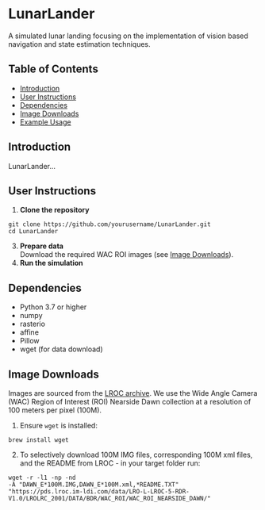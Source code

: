 # LunarLander

A simulated lunar landing focusing on the implementation of vision based navigation and state estimation techniques.

## Table of Contents
- [Introduction](#introduction)
- [User Instructions](#user-instructions)
- [Dependencies](#dependencies)
- [Image Downloads](#image-downloads)
- [Example Usage](#example-usage)

## Introduction
LunarLander...

## User Instructions
1. **Clone the repository**
```shell
git clone https://github.com/yourusername/LunarLander.git
cd LunarLander
```
3. **Prepare data**  
Download the required WAC ROI images (see [Image Downloads](#image-downloads)).
4. **Run the simulation**  

## Dependencies
- Python 3.7 or higher  
- numpy  
- rasterio  
- affine  
- Pillow  
- wget (for data download)

## Image Downloads
Images are sourced from the [LROC archive](https://lroc.im-ldi.com/data/). We use the Wide Angle Camera (WAC) Region of Interest (ROI) Nearside Dawn collection at a resolution of 100 meters per pixel (100M).

1. Ensure `wget` is installed:  
```shell
brew install wget
```
2. To selectively download 100M IMG files, corresponding 100M xml files, and the README from LROC - in your target folder run:
```shell
wget -r -l1 -np -nd
-A "DAWN_E*100M.IMG,DAWN_E*100M.xml,*README.TXT"
"https://pds.lroc.im-ldi.com/data/LRO-L-LROC-5-RDR-V1.0/LROLRC_2001/DATA/BDR/WAC_ROI/WAC_ROI_NEARSIDE_DAWN/"
```
